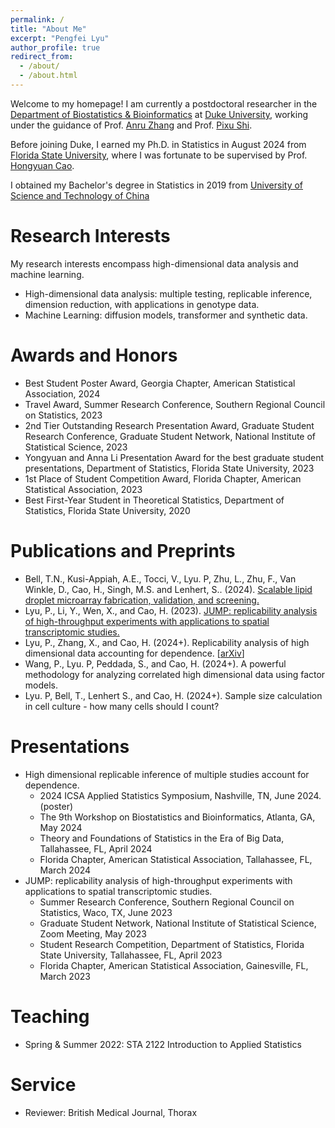 ```yaml
---
permalink: /
title: "About Me"
excerpt: "Pengfei Lyu"
author_profile: true
redirect_from: 
  - /about/
  - /about.html
---
```


Welcome to my homepage! I am currently a postdoctoral researcher in the [Department of Biostatistics & Bioinformatics](https://biostat.duke.edu/) at [Duke University](https://duke.edu/), working under the guidance of Prof. [Anru Zhang](https://anruzhang.github.io/) and Prof. [Pixu Shi](https://github.com/Lyu-Pengfei). 

Before joining Duke, I earned my Ph.D. in Statistics in August 2024 from [Florida State University](https://www.fsu.edu/), where I was fortunate to be supervised by Prof. [Hongyuan Cao](https://ani.stat.fsu.edu/~hycao/). 

I obtained my Bachelor's degree in Statistics in 2019 from [University of Science and Technology of China](https://en.ustc.edu.cn/)


# Research Interests
My research interests encompass high-dimensional data analysis and machine learning.
- High-dimensional data analysis: multiple testing, replicable inference, dimension reduction, with applications in genotype data.
- Machine Learning: diffusion models, transformer and synthetic data.

# Awards and Honors
- Best Student Poster Award, Georgia Chapter, American Statistical Association, 2024
- Travel Award, Summer Research Conference, Southern Regional Council on Statistics, 2023
- 2nd Tier Outstanding Research Presentation Award, Graduate Student Research Conference, Graduate Student Network, National Institute of Statistical Science, 2023
- Yongyuan and Anna Li Presentation Award for the best graduate student presentations, Department of Statistics, Florida State University, 2023
- 1st Place of Student Competition Award, Florida Chapter, American Statistical Association, 2023
- Best First-Year Student in Theoretical Statistics, Department of Statistics, Florida State University, 2020

# Publications and Preprints
- Bell, T.N., Kusi-Appiah, A.E., Tocci, V., Lyu. P, Zhu, L., Zhu, F., Van Winkle, D., Cao, H., Singh, M.S. and Lenhert, S.. (2024). [Scalable lipid droplet microarray fabrication, validation, and screening.](https://journals.plos.org/plosone/article?id=10.1371/journal.pone.0304736)
- Lyu, P., Li, Y., Wen, X., and Cao, H. (2023). [JUMP: replicability analysis of high-throughput experiments with applications to spatial transcriptomic studies.](https://academic.oup.com/bioinformatics/article/39/6/btad366/7190368)
- Lyu, P., Zhang, X., and Cao, H. (2024+). Replicability analysis of high dimensional data accounting for dependence. \[[arXiv](https://arxiv.org/abs/2404.05808)\]
- Wang, P., Lyu. P, Peddada, S., and Cao, H. (2024+). A powerful methodology for analyzing correlated high dimensional data using factor models.
- Lyu. P, Bell, T., Lenhert S., and Cao, H. (2024+). Sample size calculation in cell culture - how many cells should I count?

# Presentations
- High dimensional replicable inference of multiple studies account for dependence.
  - 2024 ICSA Applied Statistics Symposium, Nashville, TN, June 2024. (poster)
  - The 9th Workshop on Biostatistics and Bioinformatics, Atlanta, GA, May 2024
  - Theory and Foundations of Statistics in the Era of Big Data, Tallahassee, FL, April 2024
  - Florida Chapter, American Statistical Association, Tallahassee, FL, March 2024
- JUMP: replicability analysis of high-throughput experiments with applications to spatial transcriptomic studies.
  - Summer Research Conference, Southern Regional Council on Statistics, Waco, TX, June 2023
  - Graduate Student Network, National Institute of Statistical Science, Zoom Meeting, May 2023
  - Student Research Competition, Department of Statistics, Florida State University, Tallahassee, FL, April 2023
  - Florida Chapter, American Statistical Association, Gainesville, FL, March 2023

# Teaching
- Spring & Summer 2022: STA 2122 Introduction to Applied Statistics

# Service
- Reviewer: British Medical Journal, Thorax
